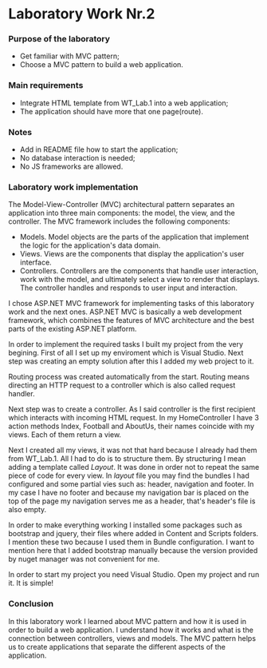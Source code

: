 # Laboratory Work Nr.2
### Purpose of the laboratory
* Get familiar with MVC pattern;
* Choose a MVC pattern to build a web application.
### Main requirements
* Integrate HTML template from WT_Lab.1 into a web application;
* The application should have more that one page(route).
### Notes
* Add in README file how to start the application;
* No database interaction is needed;
* No JS frameworks are allowed.  

### Laboratory work implementation
The Model-View-Controller (MVC) architectural pattern separates an application into three main components: the model, the view, and the controller. The MVC framework includes the following components:
* Models. Model objects are the parts of the application that implement the logic for the application's data domain.
* Views. Views are the components that display the application's user interface.
* Controllers. Controllers are the components that handle user interaction, work with the model, and ultimately select a view to render that displays. The controller handles and responds to user input and interaction.

I chose ASP.NET MVC framework for implementing tasks of this laboratory work and the next ones. ASP.NET MVC is basically a web development framework, which combines the features of MVC architecture and the best parts of the existing ASP.NET platform.

In order to implement the required tasks I built my project from the very begining. First of all I set up my enviroment which is Visual Studio. Next step was creating an empty solution after this I added my web project to it.

Routing process was created automatically from the start. Routing means directing an HTTP request to a controller which is also called request handler.

Next step was to create a controller. As I said controller is the first recipient which interacts with incoming HTML request. In my HomeController I have 3 action methods Index, Football and AboutUs, their names coincide with my views. Each of them return a view.

Next I created all my views, it was not that hard because I already had them from WT_Lab.1. All I had to do is to structure them. By structuring I mean adding a template called _Layout_. It was done in order not to repeat the same piece of code for every view. In _layout_ file you may find the bundles I had configured and some partial vies such as: header, navigation and footer. In my case I have no footer and because my navigation bar is placed on the top of the page my navigation serves me as a header, that's header's file is also empty.

In order to make everything working I installed some packages such as bootstrap and jquery, their files where added in Content and Scripts folders. I mention these two because I used them in Bundle configuration. I want to mention here that I added bootstrap manually because the version provided by nuget manager was not convenient for me.

In order to start my project you need Visual Studio. Open my project and run it. It is simple!  

### Conclusion
In this laboratory work I learned about MVC pattern and how it is used in order to build a web application. I understand how it works and what is the connection between controllers, views and models. The MVC pattern helps us to create applications that separate the different aspects of the application.
